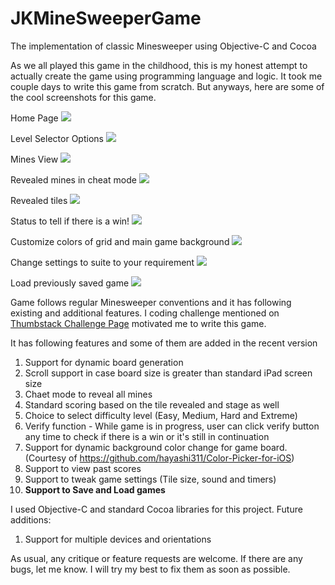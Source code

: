 JKMineSweeperGame
=================

The implementation of classic Minesweeper using Objective-C and Cocoa


As we all played this game in the childhood, this is my honest attempt to actually create the game using 
programming language and logic. It took me couple days to write this game from scratch. But anyways, here are some of the cool screenshots for this game.
<p>
Home Page
<img src='MineSweeperScreenshots/HomePage.png'>
</p><p>
Level Selector Options
<img src='MineSweeperScreenshots/LevelSelector.png'>
</p><p>
Mines View
<img src='MineSweeperScreenshots/MinesView.png'>
</p><p>
Revealed mines in cheat mode
<img src='MineSweeperScreenshots/RevealedMines.png'>
</p><p>
Revealed tiles
<img src='MineSweeperScreenshots/RevealedTiles.png'>
</p><p>
Status to tell if there is a win!
<img src='MineSweeperScreenshots/VerifyGameStatus.png'>
</p><p>
Customize colors of grid and main game background
<img src='MineSweeperScreenshots/CustomizeColors.png'>
</p><p>
Change settings to suite to your requirement
<img src='MineSweeperScreenshots/MSSettings.png'>
</p><p>
Load previously saved game
<img src='MineSweeperScreenshots/LoadGame.png'>
</p>

Game follows regular Minesweeper conventions and it has following existing and additional features. I coding challenge
mentioned on [Thumbstack Challenge Page](http://www.thumbtack.com/challenges/software-engineer) motivated me to write this game.

It has following features and some of them are added in the recent version

1. Support for dynamic board generation
2. Scroll support in case board size is greater than standard iPad screen size
3. Chaet mode to reveal all mines
4. Standard scoring based on the tile revealed and stage as well
5. Choice to select difficulty level (Easy, Medium, Hard and Extreme)
6. Verify function - While game is in progress, user can click verify button any time to check if there is a win or it's still in continuation
7. Support for dynamic background color change for game board. (Courtesy of https://github.com/hayashi311/Color-Picker-for-iOS)
8. Support to view past scores
9. Support to tweak game settings (Tile size, sound and timers)
10. <b>Support to Save and Load games</b>


I used Objective-C and standard Cocoa libraries for this project.
Future additions:

1. Support for multiple devices and orientations

As usual, any critique or feature requests are welcome. If there are any bugs, let me know. I will try my best to
fix them as soon as possible.
